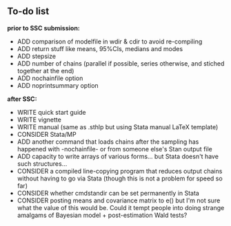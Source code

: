 To-do list
---------------

**prior to SSC submission:**
* ADD comparison of modelfile in wdir & cdir to avoid re-compiling
* ADD return stuff like means, 95%CIs, medians and modes
* ADD stepsize
* ADD number of chains (parallel if possible, series otherwise, and stiched together at the end)
* ADD nochainfile option
* ADD noprintsummary option

**after SSC:**
* WRITE quick start guide
* WRITE vignette
* WRITE manual (same as .sthlp but using Stata manual LaTeX template)
* CONSIDER Stata/MP
* ADD another command that loads chains after the sampling has happened with -nochainfile- or from someone else's Stan output file
* ADD capacity to write arrays of various forms... but Stata doesn't have such structures...
* CONSIDER a compiled line-copying program that reduces output chains without having to go via Stata (though this is not a problem for speed so far)
* CONSIDER whether cmdstandir can be set permanently in Stata
* CONSIDER posting means and covariance matrix to e() but I'm not sure what the value of this would be. Could it tempt people into doing strange amalgams of Bayesian model + post-estimation Wald tests?
